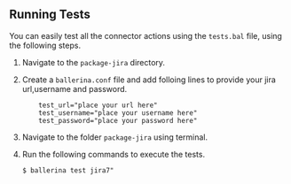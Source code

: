 

## Running Tests

You can easily test all the connector actions using the `tests.bal` file, using the following steps.

1. Navigate to the `package-jira` directory.
2. Create a `ballerina.conf` file and add folloing lines to provide your jira url,username and password.
    ```
        test_url="place your url here"
        test_username="place your username here"
        test_password="place your password here"
    ```
 
2. Navigate to the folder `package-jira` using terminal.
3. Run the following commands to execute the tests.

    ```$ ballerina test jira7"```
